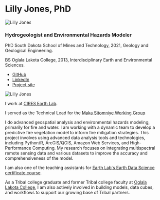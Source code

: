# Lilly Jones, PhD
![Lilly Jones](https://www.google.com/url?sa=i&url=https%3A%2F%2Fearthlab.colorado.edu%2Four-team%2Flilly-jones&psig=AOvVaw0qlRiUu4WDB8xt7JF68nux&ust=1752614457286000&source=images&cd=vfe&opi=89978449&ved=0CBYQjRxqFwoTCJDtxuWjvY4DFQAAAAAdAAAAABAE)
### Hydrogeologist and Environmental Hazards Modeler

PhD South Dakota School of Mines and Technology, 2021, Geology and Geological Engineering. 

BS Oglala Lakota College, 2013, Interdisciplinary Earth and Environmental Sciences.

- [GitHub](https://github.com/lijo8146)
- [LinkedIn](https://www.linkedin.com/in/lillysanovia/)
- [Project site](https://sites.google.com/view/yawapi/home)

![Lilly Jones](https://lh5.googleusercontent.com/9AokPmzrra5-H3F3qYtk7KkIYiX3ZZZSoI1a49WYJAzdEMXE6jgaN4QiS6255EGRM6V_bKMcWayW8izMY3yVueDGRi9i9R3VXZ9q1hoxgBC4hYUQA7kciva_ZeiLoPb9FA=w1280)

I work at [CIRES Earth Lab](https://earthlab.colorado.edu).

I served as the Technical Lead for the [Maka Sitomniye Working Group](https://cu-esiil.github.io/Maka-Sitomniya/#our-project)

I do advanced geospatial analysis and environmental hazards modeling, primarily for fire and water. I am working with a dynamic team to develop a predictive fire vegetation model to inform fire mitigation strategies. This project involves using advanced data analysis tools and technologies, including Python/R, ArcGIS/QGIS, Amazon Web Services, and High-Performance Computing. My research focuses on integrating multispectral remote sensing data and various datasets to improve the accuracy and comprehensiveness of the model. 

I am also one of the teaching assistants for [Earth Lab's Earth Data Science certificate course](https://www.earthdatascience.org). 

As a Tribal college graduate and former Tribal college faculty at [Oglala Lakota College](https://www.olc.edu), I am also actively involved in building models, data cubes, and workflows to support our growing base of Tribal partners.


